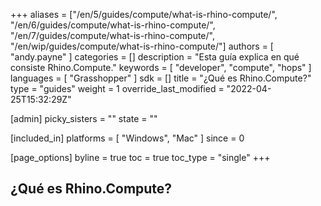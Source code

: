 ﻿+++
aliases = ["/en/5/guides/compute/what-is-rhino-compute/", "/en/6/guides/compute/what-is-rhino-compute/", "/en/7/guides/compute/what-is-rhino-compute/", "/en/wip/guides/compute/what-is-rhino-compute/"]
authors = [ "andy.payne" ]
categories = []
description = "Esta guía explica en qué consiste Rhino.Compute."
keywords = [ "developer", "compute", "hops" ]
languages = [ "Grasshopper" ]
sdk = []
title = "¿Qué es Rhino.Compute?"
type = "guides"
weight = 1
override_last_modified = "2022-04-25T15:32:29Z"

[admin]
picky_sisters = ""
state = ""

[included_in]
platforms = [ "Windows", "Mac" ]
since = 0

[page_options]
byline = true
toc = true
toc_type = "single"
+++
## ¿Qué es Rhino.Compute?